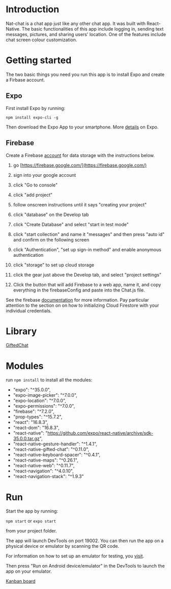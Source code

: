 # Introduction
Nat-chat is a chat app just like any other chat app. It was built with React-Native. The basic functionalities of this app include logging in, sending text messages, pictures, and sharing users' location. One of the features include chat screen colour customization. 


# Getting started
The two basic things you need you run this app is to install Expo and create a Firbase account.


## Expo
First install Expo by running:

`npm install expo-cli -g`

Then download the Expo App to your smartphone. More [details](https://expo.io) on Expo.


## Firebase
Create a Firebase [account](https://firebase.google.com) for data storage with the instructions below. 

1. go [https://firebase.google.com/](https://firebase.google.com/)

2. sign into your google account

3. click "Go to console"

4. click "add project"

5. follow onscreen instructions until it says "creating your project"

6. click "database" on the Develop tab 

7. click "Create Database" and select "start in test mode"

8. click "start collection" and name it "messages" and then press "auto id" and confirm on the following screen

9. click "Authentication", "set up sign-in method" and enable anonymous authentication

10. click "storage" to set up cloud storage</br>

11. click the gear just above the Develop tab, and select "project settings"

12. Click the button that will add Firebase to a web app, name it, and copy everything in the firebaseConfig and paste into the Chat.js file.

See the firebase [documentation](https://firebase.google.com/docs) for more information. Pay particular attention to the section on on how to initializing Cloud Firestore with your individual credentials.


# Library
[GiftedChat](https://github.com/FaridSafi/react-native-gifted-chat)


# Modules
run `npm install` to install all the modules:

* "expo": "^35.0.0",
* "expo-image-picker": "^7.0.0",
* "expo-location": "^7.0.0",
* "expo-permissions": "^7.0.0",
* "firebase": "^7.2.0",
* "prop-types": "^15.7.2",
* "react": "16.8.3",
* "react-dom": "16.8.3",
* "react-native": "https://github.com/expo/react-native/archive/sdk-35.0.0.tar.gz",
* "react-native-gesture-handler": "^1.4.1",
* "react-native-gifted-chat": "^0.11.0",
* "react-native-keyboard-spacer": "^0.4.1",
* "react-native-maps": "^0.26.1",
* "react-native-web": "^0.11.7",
* "react-navigation": "^4.0.10",
* "react-navigation-stack": "^1.9.3"


# Run
Start the app by running:

`npm start` or `expo start`

from your project folder.

The app will launch DevTools on port 19002. You can then run the app on a physical device or emulator by scanning the QR code.

For information on how to set up an emulator for testing, you  [visit](https://docs.expo.io/versions/latest/workflow/android-studio-emulator/). 

Then press "Run on Android device/emulator" in the DevTools to launch the app on your emulator.




[Kanban board](https://trello.com/b/YPTtvu1G/chat-app)
